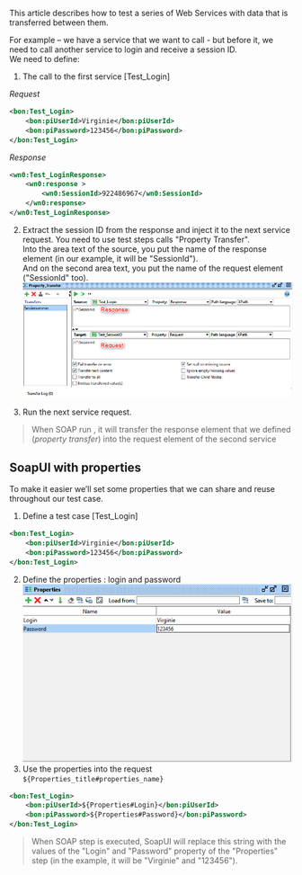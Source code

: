 ﻿This article describes how to test a series of Web Services with data that is transferred between them.

For example – we have a service that we want to call - but before it, we need to call another service to login and receive a session ID.  
We need to define:

1.	The call to the first service [Test_Login]

*Request* 
```xml
<bon:Test_Login>
    <bon:piUserId>Virginie</bon:piUserId>
    <bon:piPassword>123456</bon:piPassword>
</bon:Test_Login>
```
*Response*  
```xml
<wn0:Test_LoginResponse>
    <wn0:response >
        <wn0:SessionId>922486967</wn0:SessionId>
    </wn0:response>
</wn0:Test_LoginResponse>
```

2.	Extract the session ID from the response and inject it to the next service request. You need to use test steps calls "Property Transfer".  
Into the area text of the source, you put the name of the response element (in our example, it will be "SessionId").  
And on the second area text, you put the name of the request element ("SessionId" too).  
![](2019-03-18_13h51_32.png)


3.	Run the next service request.  

>When SOAP run , it will transfer the response element that we defined (*property transfer*) into the request element of the second service


## SoapUI with properties

To make it easier we’ll set some properties that we can share and reuse throughout our test case.

1.	Define a test case [Test_Login]
```xml
<bon:Test_Login>
    <bon:piUserId>Virginie</bon:piUserId>
    <bon:piPassword>123456</bon:piPassword>
</bon:Test_Login>
```
2.	Define the properties : login and password  
![](2019-03-18_14h10_05.png)
3. Use the properties into the request `${Properties_title#properties_name}`
```xml
<bon:Test_Login>
    <bon:piUserId>${Properties#Login}</bon:piUserId>
    <bon:piPassword>${Properties#Password}</bon:piPassword>
</bon:Test_Login>
```

>When SOAP step is executed, SoapUI will replace this string with the values of the "Login" and "Password" property of the "Properties" step (in the example, it will be "Virginie" and "123456").

